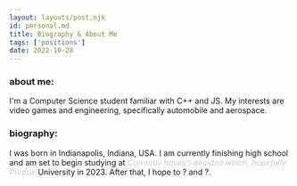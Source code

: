 ```yaml
---
layout: layouts/post.njk
id: personal.md
title: Biography & About Me
tags: ['positions']
date: 2022-10-28
---
```

### about me:
I'm a Computer Science student familiar with C++ and JS.
My interests are video games and engineering, specifically automobile and aerospace.
### biography:
I was born in Indianapolis, Indiana, USA.
I am currently finishing high school and am set to begin studying at <i style="color: #363f4741">Currently haven't decided which, hopefully Purdue</i> University in 2023.
After that, I hope to ? and ?.
